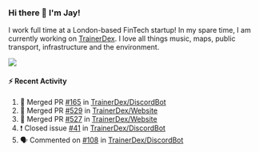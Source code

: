 ### Hi there 👋 I'm Jay!
I work full time at a London-based FinTech startup! In my spare time, I am currently working on [TrainerDex](https://www.github.com/TrainerDex). I love all things music, maps, public transport, infrastructure and the environment.

[<img src="https://github-readme-stats.vercel.app/api/wakatime?username=TurnrDev&layout=compact" />](https://wakatime.com/@TurnrDev)  

#### :zap: Recent Activity
<!--START_SECTION:activity-->
1. 🎉 Merged PR [#165](https://github.com/TrainerDex/DiscordBot/pull/165) in [TrainerDex/DiscordBot](https://github.com/TrainerDex/DiscordBot)
2. 🎉 Merged PR [#529](https://github.com/TrainerDex/Website/pull/529) in [TrainerDex/Website](https://github.com/TrainerDex/Website)
3. 🎉 Merged PR [#527](https://github.com/TrainerDex/Website/pull/527) in [TrainerDex/Website](https://github.com/TrainerDex/Website)
4. ❗️ Closed issue [#41](https://github.com/TrainerDex/DiscordBot/issues/41) in [TrainerDex/DiscordBot](https://github.com/TrainerDex/DiscordBot)
5. 🗣 Commented on [#108](https://github.com/TrainerDex/DiscordBot/issues/108) in [TrainerDex/DiscordBot](https://github.com/TrainerDex/DiscordBot)
<!--END_SECTION:activity-->

